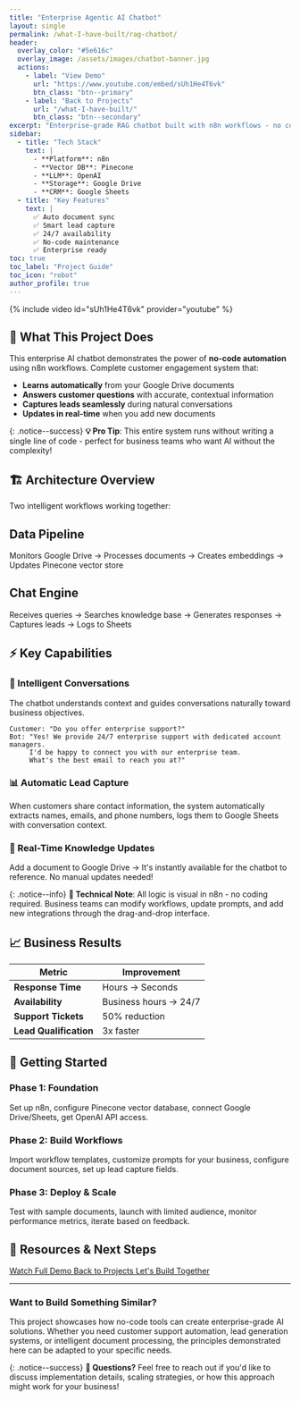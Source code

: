 ```yaml
---
title: "Enterprise Agentic AI Chatbot"
layout: single
permalink: /what-I-have-built/rag-chatbot/
header:
  overlay_color: "#5e616c"
  overlay_image: /assets/images/chatbot-banner.jpg
  actions:
    - label: "View Demo"
      url: "https://www.youtube.com/embed/sUh1He4T6vk"
      btn_class: "btn--primary"
    - label: "Back to Projects"
      url: "/what-I-have-built/"
      btn_class: "btn--secondary"
excerpt: "Enterprise-grade RAG chatbot built with n8n workflows - no code required! Automated data ingestion, intelligent conversations, and seamless lead generation."
sidebar:
  - title: "Tech Stack"
    text: |
      - **Platform**: n8n
      - **Vector DB**: Pinecone
      - **LLM**: OpenAI
      - **Storage**: Google Drive
      - **CRM**: Google Sheets
  - title: "Key Features"
    text: |
      ✅ Auto document sync  
      ✅ Smart lead capture  
      ✅ 24/7 availability  
      ✅ No-code maintenance  
      ✅ Enterprise ready
toc: true
toc_label: "Project Guide"
toc_icon: "robot"
author_profile: true 
---
```


{% include video id="sUh1He4T6vk" provider="youtube" %}

## 🚀 What This Project Does

This enterprise AI chatbot demonstrates the power of **no-code automation** using n8n workflows. Complete customer engagement system that:

- **Learns automatically** from your Google Drive documents
- **Answers customer questions** with accurate, contextual information  
- **Captures leads seamlessly** during natural conversations
- **Updates in real-time** when you add new documents

{: .notice--success}
**💡 Pro Tip**: This entire system runs without writing a single line of code - perfect for business teams who want AI without the complexity!

## 🏗️ Architecture Overview

Two intelligent workflows working together:

<div class="feature__wrapper">
  <div class="feature__item">
    <div class="archive__item">
      <div class="archive__item-teaser">
        <i class="fas fa-sync-alt fa-3x" style="color: #3498db;"></i>
      </div>
      <div class="archive__item-body">
        <h2 class="archive__item-title">Data Pipeline</h2>
        <div class="archive__item-excerpt">
          <p>Monitors Google Drive → Processes documents → Creates embeddings → Updates Pinecone vector store</p>
        </div>
      </div>
    </div>
  </div>

  <div class="feature__item">
    <div class="archive__item">
      <div class="archive__item-teaser">
        <i class="fas fa-comments fa-3x" style="color: #e74c3c;"></i>
      </div>
      <div class="archive__item-body">
        <h2 class="archive__item-title">Chat Engine</h2>
        <div class="archive__item-excerpt">
          <p>Receives queries → Searches knowledge base → Generates responses → Captures leads → Logs to Sheets</p>
        </div>
      </div>
    </div>
  </div>
</div>

## ⚡ Key Capabilities

### 🤖 Intelligent Conversations
The chatbot understands context and guides conversations naturally toward business objectives.

```text
Customer: "Do you offer enterprise support?"
Bot: "Yes! We provide 24/7 enterprise support with dedicated account managers. 
     I'd be happy to connect you with our enterprise team. 
     What's the best email to reach you at?"
```

### 📊 Automatic Lead Capture
When customers share contact information, the system automatically extracts names, emails, and phone numbers, logs them to Google Sheets with conversation context.

### 🔄 Real-Time Knowledge Updates
Add a document to Google Drive → It's instantly available for the chatbot to reference. No manual updates needed!

{: .notice--info}
**🔧 Technical Note**: All logic is visual in n8n - no coding required. Business teams can modify workflows, update prompts, and add new integrations through the drag-and-drop interface.

## 📈 Business Results

| Metric | Improvement |
|--------|-------------|
| **Response Time** | Hours → Seconds |
| **Availability** | Business hours → 24/7 |
| **Support Tickets** | 50% reduction |
| **Lead Qualification** | 3x faster |

## 🚀 Getting Started

### Phase 1: Foundation
Set up n8n, configure Pinecone vector database, connect Google Drive/Sheets, get OpenAI API access.

### Phase 2: Build Workflows
Import workflow templates, customize prompts for your business, configure document sources, set up lead capture fields.

### Phase 3: Deploy & Scale
Test with sample documents, launch with limited audience, monitor performance metrics, iterate based on feedback.

## 🔗 Resources & Next Steps

<div class="btn-group">
  <a href="https://www.youtube.com/embed/sUh1He4T6vk" class="btn btn--primary btn--large">
    <i class="fab fa-youtube"></i> Watch Full Demo
  </a>
  <a href="/what-I-have-built/" class="btn btn--secondary btn--large">
    <i class="fas fa-arrow-left"></i> Back to Projects
  </a>
  <a href="/contact/" class="btn btn--info btn--large">
    <i class="fas fa-envelope"></i> Let's Build Together
  </a>
</div>

---

### Want to Build Something Similar?

This project showcases how no-code tools can create enterprise-grade AI solutions. Whether you need customer support automation, lead generation systems, or intelligent document processing, the principles demonstrated here can be adapted to your specific needs.

{: .notice--success}
**💬 Questions?** Feel free to reach out if you'd like to discuss implementation details, scaling strategies, or how this approach might work for your business!
